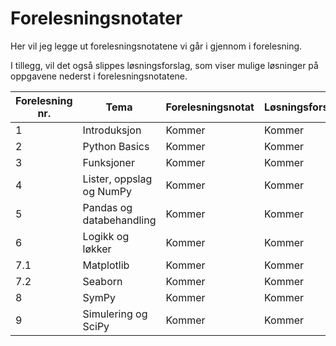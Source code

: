 # Forelesningsnotater
Her vil jeg legge ut forelesningsnotatene vi går i gjennom i forelesning. 

I tillegg, vil det også slippes løsningsforslag, som viser mulige løsninger på oppgavene nederst i forelesningsnotatene.

| Forelesning nr.| Tema                    | Forelesningsnotat |Løsningsforslag |
|----------------|--------------------------|------------------|----------------|
| 1              | Introduksjon             | Kommer           | Kommer         |
| 2              | Python Basics            | Kommer           | Kommer         |
| 3              | Funksjoner               | Kommer           | Kommer         |
| 4              | Lister, oppslag og NumPy | Kommer           | Kommer         |
| 5              | Pandas og databehandling | Kommer           | Kommer         |
| 6              | Logikk og løkker         | Kommer           | Kommer         |
| 7.1            | Matplotlib               | Kommer           | Kommer         |
| 7.2            | Seaborn                  | Kommer           | Kommer         |
| 8              | SymPy                    | Kommer           | Kommer         |
| 9              | Simulering og SciPy      | Kommer           | Kommer         |
